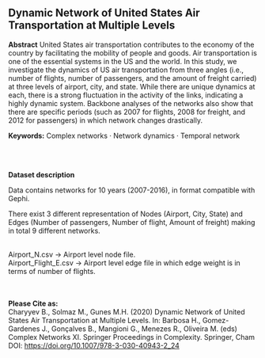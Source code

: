  ## Dynamic Network of United States Air Transportation at Multiple Levels


**Abstract** United States air transportation contributes to the economy of the country by facilitating the mobility of people and goods. Air transportation is one of the essential systems in the US and the world. In this study, we investigate the dynamics of US air transportation from three angles (i.e., number of flights, number of passengers, and the amount of freight carried) at three levels of airport, city, and state. While there are unique dynamics at each, there is a strong fluctuation in the activity of the links, indicating a highly dynamic system. Backbone analyses of the networks also show that there are specific periods (such as 2007 for flights, 2008 for freight, and 2012 for passengers) in which network changes drastically.


**Keywords:** Complex networks · Network dynamics · Temporal network

<br/>
<br/>

**Dataset description**

Data contains networks for 10 years (2007-2016), in format compatible with Gephi.

There exist 3 different representation of Nodes (Airport, City, State) and Edges (Number of passengers, Number of flight, Amount of freight) making in total 9 different networks.


<br/>
Airport_N.csv        -> Airport level node file.
<br/>
Airport_Flight_E.csv -> Airport level edge file in which edge weight is in terms of number of flights.

<br/>
<br/>
<br/>


**Please Cite as:**
<br/>
Charyyev B., Solmaz M., Gunes M.H. (2020) Dynamic Network of United States Air Transportation at Multiple Levels. In: Barbosa H., Gomez-Gardenes J., Gonçalves B., Mangioni G., Menezes R., Oliveira M. (eds) Complex Networks XI. Springer Proceedings in Complexity. Springer, Cham 
DOI: https://doi.org/10.1007/978-3-030-40943-2_24

